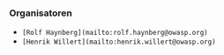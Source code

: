 ### Organisatoren

* `[Rolf Haynberg](mailto:rolf.haynberg@owasp.org)`
* `[Henrik Willert](mailto:henrik.willert@owasp.org)`

